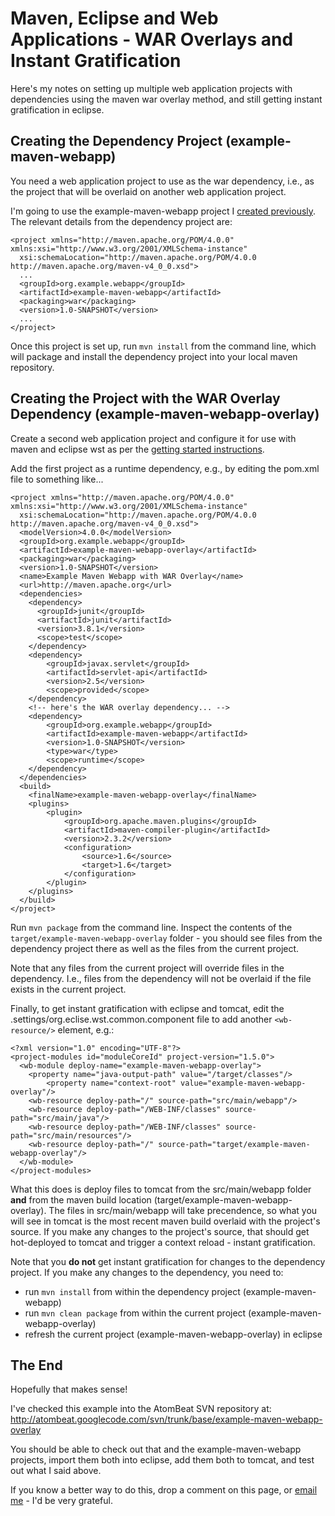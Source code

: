# Maven, Eclipse and Web Applications - WAR Overlays and Instant Gratification #

Here's my notes on setting up multiple web application projects with dependencies using the maven war overlay method, and still getting instant gratification in eclipse.

## Creating the Dependency Project (example-maven-webapp) ##

You need a web application project to use as the war dependency, i.e., as the project that will be overlaid on another web application project.

I'm going to use the example-maven-webapp project I [created previously](MavenEclipseGettingStarted.md). The relevant details from the dependency project are:

```
<project xmlns="http://maven.apache.org/POM/4.0.0" xmlns:xsi="http://www.w3.org/2001/XMLSchema-instance"
  xsi:schemaLocation="http://maven.apache.org/POM/4.0.0 http://maven.apache.org/maven-v4_0_0.xsd">
  ...
  <groupId>org.example.webapp</groupId>
  <artifactId>example-maven-webapp</artifactId>
  <packaging>war</packaging>
  <version>1.0-SNAPSHOT</version>
  ...
</project>
```

Once this project is set up, run `mvn install` from the command line, which will package and install the dependency project into your local maven repository.

## Creating the Project with the WAR Overlay Dependency (example-maven-webapp-overlay) ##

Create a second web application project and configure it for use with maven and eclipse wst as per the [getting started instructions](MavenEclipseGettingStarted.md).

Add the first project as a runtime dependency, e.g., by editing the pom.xml file to something like...

```
<project xmlns="http://maven.apache.org/POM/4.0.0" xmlns:xsi="http://www.w3.org/2001/XMLSchema-instance"
  xsi:schemaLocation="http://maven.apache.org/POM/4.0.0 http://maven.apache.org/maven-v4_0_0.xsd">
  <modelVersion>4.0.0</modelVersion>
  <groupId>org.example.webapp</groupId>
  <artifactId>example-maven-webapp-overlay</artifactId>
  <packaging>war</packaging>
  <version>1.0-SNAPSHOT</version>
  <name>Example Maven Webapp with WAR Overlay</name>
  <url>http://maven.apache.org</url>
  <dependencies>
    <dependency>
      <groupId>junit</groupId>
      <artifactId>junit</artifactId>
      <version>3.8.1</version>
      <scope>test</scope>
    </dependency>
    <dependency>
    	<groupId>javax.servlet</groupId>
    	<artifactId>servlet-api</artifactId>
    	<version>2.5</version>
    	<scope>provided</scope>
    </dependency>
    <!-- here's the WAR overlay dependency... -->
    <dependency>
    	<groupId>org.example.webapp</groupId>
    	<artifactId>example-maven-webapp</artifactId>
    	<version>1.0-SNAPSHOT</version>
    	<type>war</type>
    	<scope>runtime</scope>
    </dependency>
  </dependencies>
  <build>
    <finalName>example-maven-webapp-overlay</finalName>
    <plugins>
    	<plugin>
    		<groupId>org.apache.maven.plugins</groupId>
    		<artifactId>maven-compiler-plugin</artifactId>
    		<version>2.3.2</version>
		    <configuration>
		        <source>1.6</source>
		        <target>1.6</target>
		    </configuration>
    	</plugin>
    </plugins>
  </build>
</project>
```

Run `mvn package` from the command line. Inspect the contents of the `target/example-maven-webapp-overlay` folder - you should see files from the dependency project there as well as the files from the current project.

Note that any files from the current project will override files in the dependency. I.e., files from the dependency will not be overlaid if the file exists in the current project.

Finally, to get instant gratification with eclipse and tomcat, edit the .settings/org.eclise.wst.common.component file to add another `<wb-resource/>` element, e.g.:

```
<?xml version="1.0" encoding="UTF-8"?>
<project-modules id="moduleCoreId" project-version="1.5.0">
  <wb-module deploy-name="example-maven-webapp-overlay">
    <property name="java-output-path" value="/target/classes"/>
        <property name="context-root" value="example-maven-webapp-overlay"/>
    <wb-resource deploy-path="/" source-path="src/main/webapp"/>
    <wb-resource deploy-path="/WEB-INF/classes" source-path="src/main/java"/>
    <wb-resource deploy-path="/WEB-INF/classes" source-path="src/main/resources"/>
    <wb-resource deploy-path="/" source-path="target/example-maven-webapp-overlay"/>
  </wb-module>
</project-modules>
```

What this does is deploy files to tomcat from the src/main/webapp folder **and** from the maven build location (target/example-maven-webapp-overlay). The files in src/main/webapp will take precendence, so what you will see in tomcat is the most recent maven build overlaid with the project's source. If you make any changes to the project's source, that should get hot-deployed to tomcat and trigger a context reload - instant gratification.

Note that you **do not** get instant gratification for changes to the dependency project. If you make any changes to the dependency, you need to:

  * run `mvn install` from within the dependency project (example-maven-webapp)
  * run `mvn clean package` from within the current project (example-maven-webapp-overlay)
  * refresh the current project (example-maven-webapp-overlay) in eclipse

## The End ##

Hopefully that makes sense!

I've checked this example into the AtomBeat SVN repository at: http://atombeat.googlecode.com/svn/trunk/base/example-maven-webapp-overlay

You should be able to check out that and the example-maven-webapp projects, import them both into eclipse, add them both to tomcat, and test out what I said above.

If you know a better way to do this, drop a comment on this page, or [email me](mailto:alimanfoo@gmail.com) - I'd be very grateful.

